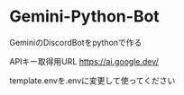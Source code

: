 # Gemini-Python-Bot
GeminiのDiscordBotをpythonで作る

APIキー取得用URL https://ai.google.dev/

template.envを.envに変更して使ってください